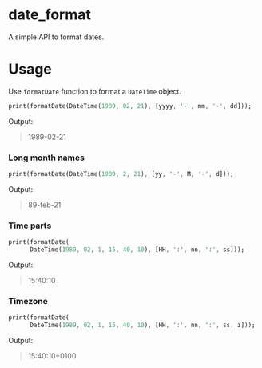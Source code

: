 # date_format

A simple API to format dates.

# Usage

Use `formatDate` function to format a `DateTime` object.

```dart
print(formatDate(DateTime(1989, 02, 21), [yyyy, '-', mm, '-', dd]));
```

Output:

> 1989-02-21

### Long month names

```dart
print(formatDate(DateTime(1989, 2, 21), [yy, '-', M, '-', d]));
```

Output:

> 89-feb-21

### Time parts

```dart
print(formatDate(
      DateTime(1989, 02, 1, 15, 40, 10), [HH, ':', nn, ':', ss]));
```

Output:

> 15:40:10

### Timezone

```dart
print(formatDate(
      DateTime(1989, 02, 1, 15, 40, 10), [HH, ':', nn, ':', ss, z]));
```

Output:

> 15:40:10+0100
